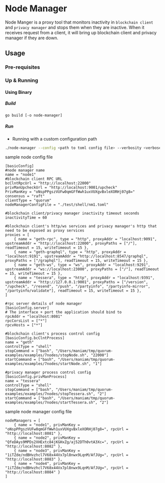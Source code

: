 # Node Manager

Node Manger is a proxy tool that monitors inactivity in `blockchain client` and `privacy manager` and stops them when they are inactive.
When it receives request from a client, it will bring up blockchain client and privacy manager if they are down.

## Usage 

### Pre-requisites

### Up & Running

#### Using Binary

##### Build

```bash
go build [-o node-manager]
```

##### Run

- Running with a custom configuration path
```bash
./node-manager --config <path to toml config file> --verbosity <verbose level>
```

sample node config file

```$xslt
[basicConfig]
#node manager name
name = "node1"
#blockchain client RPC URL
bcClntRpcUrl = "http://localhost:22000"
privManUpcheckUrl = "http://localhost:9001/upcheck"
PrivManKey = "oNspPPgszVUFw0qmGFfWwh1uxVUXgvBxleXORHj07g8="
consensus = "raft"
clientType = "quorum"
nodeManagerConfigFile = "./test/shell/nm1.toml"

#blockchain client/privacy manager inactivity timeout seconds
inactivityTime = 60

#blockchain client's http/ws services and privacy manager's http that need to be exposed as proxy services
proxies = [
    { name = "geth-rpc", type = "http", proxyAddr = "localhost:9091", upstreamAddr = "http://localhost:22000", proxyPaths = ["/"], readTimeout = 15, writeTimeout = 15 },
    { name = "geth-graphql", type = "http", proxyAddr = "localhost:9191", upstreamAddr = "http://localhost:8547/graphql", proxyPaths = ["/graphql"], readTimeout = 15, writeTimeout = 15 },
    { name = "geth-ws", type = "ws", proxyAddr = "localhost:9291", upstreamAddr = "ws://localhost:23000", proxyPaths = ["/"], readTimeout = 15, writeTimeout = 15 },
    { name = "tessera", type = "http", proxyAddr = "localhost:9391", upstreamAddr = "http://127.0.0.1:9001", proxyPaths = ["/version", "/upcheck", "/resend", "/push", "/partyinfo", "/partyinfo-mirror", "/partyinfo/validate"], readTimeout = 15, writeTimeout = 15 },
]

#rpc server details of node manager
[basicConfig.server]
# The interface + port the application should bind to
rpcAddr = "localhost:8081"
rpcCorsList = ["*"]
rpcvHosts = ["*"]

#blockchain client's process control config
[basicConfig.bcClntProcess]
name = "geth"
controlType = "shell"
stopCommand = ["bash", "/Users/maniam/tmp/quorum-examples/examples/7nodes/stopNode.sh", "22000"]
startCommand = ["bash", "/Users/maniam/tmp/quorum-examples/examples/7nodes/startNode.sh", "1"]

#privacy manager process control config
[basicConfig.privManProcess]
name = "tessera"
controlType = "shell"
stopCommand = ["bash", "/Users/maniam/tmp/quorum-examples/examples/7nodes/stopTessera.sh", "2"]
startCommand = ["bash", "/Users/maniam/tmp/quorum-examples/examples/7nodes/startTessera.sh", "2"]
```

sample node manager config file

```$xslt
nodeManagers = [
    { name = "node1", privManKey = "oNspPPgszVUFw0qmGFfWwh1uxVUXgvBxleXORHj07g8=", rpcUrl = "http://localhost:8081" },
    { name = "node2", privManKey = "QfeDAys9MPDs2XHExtc84jKGHxZg/aj52DTh0vtA3Xc=", rpcUrl = "http://localhost:8082" },
    { name = "node3", privManKey = "1iTZde/ndBHvzhcl7V68x44Vx7pl8nwx9LqnM/AfJUg=", rpcUrl = "http://localhost:8083" },
    { name = "node4", privManKey = "1iTZde/ndBHvzhcl7V68x44Vx7pl8nwx9LqnM/AfJUg=", rpcUrl = "http://localhost:8084" }
]
```
